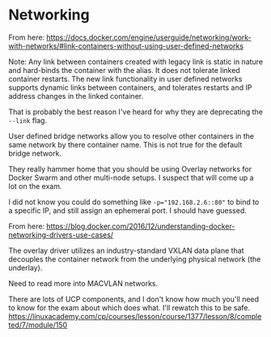 
# Networking

From here: https://docs.docker.com/engine/userguide/networking/work-with-networks/#link-containers-without-using-user-defined-networks

Note: Any link between containers created with legacy link is static in nature and hard-binds the container with the alias. It does not tolerate linked container restarts. The new link functionality in user defined networks supports dynamic links between containers, and tolerates restarts and IP address changes in the linked container.

That is probably the best reason I've heard for why they are deprecating the `--link` flag.

User defined bridge networks allow you to resolve other containers in the same network by there container name. This is not true for the default bridge network.

They really hammer home that you should be using Overlay networks for Docker Swarm and other multi-node setups. I suspect that will come up a lot on the exam.

I did not know you could do something like `-p="192.168.2.6::80"` to bind to a specific IP, and still assign an ephemeral port. I should have guessed.

From here: https://blog.docker.com/2016/12/understanding-docker-networking-drivers-use-cases/

The overlay driver utilizes an industry-standard VXLAN data plane that decouples the container network from the underlying physical network (the underlay).

Need to read more into MACVLAN networks.

There are lots of UCP components, and I don't know how much you'll need to know for the exam about which does what.
I'll rewatch this to be safe.
https://linuxacademy.com/cp/courses/lesson/course/1377/lesson/8/completed/7/module/150
